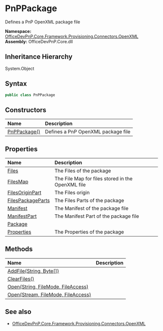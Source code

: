 # PnPPackage
Defines a PnP OpenXML package file  

**Namespace:** [OfficeDevPnP.Core.Framework.Provisioning.Connectors.OpenXML](OfficeDevPnP.Core.Framework.Provisioning.Connectors.OpenXML.md)  
**Assembly:** OfficeDevPnP.Core.dll  
## Inheritance Hierarchy
System.Object  


## Syntax
```C#
public class PnPPackage
```
## Constructors
|**Name**|**Description**|
|:-----|:-----|
| [PnPPackage()](OfficeDevPnP.Core.Framework.Provisioning.Connectors.OpenXML.PnPPackage.ctor1.md) |  Defines a PnP OpenXML package file 
## Properties
|**Name**|**Description**|
|:-----|:-----|
| [Files](OfficeDevPnP.Core.Framework.Provisioning.Connectors.OpenXML.PnPPackage.Files.md) | The Files of the package
| [FilesMap](OfficeDevPnP.Core.Framework.Provisioning.Connectors.OpenXML.PnPPackage.FilesMap.md) | The File Map for files stored in the OpenXML file
| [FilesOriginPart](OfficeDevPnP.Core.Framework.Provisioning.Connectors.OpenXML.PnPPackage.FilesOriginPart.md) | The Files origin
| [FilesPackageParts](OfficeDevPnP.Core.Framework.Provisioning.Connectors.OpenXML.PnPPackage.FilesPackageParts.md) | The Files Parts of the package
| [Manifest](OfficeDevPnP.Core.Framework.Provisioning.Connectors.OpenXML.PnPPackage.Manifest.md) | The Manifest of the package file
| [ManifestPart](OfficeDevPnP.Core.Framework.Provisioning.Connectors.OpenXML.PnPPackage.ManifestPart.md) | The Manifest Part of the package file
| [Package](OfficeDevPnP.Core.Framework.Provisioning.Connectors.OpenXML.PnPPackage.Package.md) | 
| [Properties](OfficeDevPnP.Core.Framework.Provisioning.Connectors.OpenXML.PnPPackage.Properties.md) | The Properties of the package
## Methods
|**Name**|**Description**|
|:-----|:-----|
| [AddFile(String, Byte[])](OfficeDevPnP.Core.Framework.Provisioning.Connectors.OpenXML.PnPPackage.c1f2e4e7.md) | 
| [ClearFiles()](OfficeDevPnP.Core.Framework.Provisioning.Connectors.OpenXML.PnPPackage.8277ac85.md) | 
| [Open(String, FileMode, FileAccess)](OfficeDevPnP.Core.Framework.Provisioning.Connectors.OpenXML.PnPPackage.423b4a84.md) | 
| [Open(Stream, FileMode, FileAccess)](OfficeDevPnP.Core.Framework.Provisioning.Connectors.OpenXML.PnPPackage.fa8e8f48.md) | 
## See also
- [OfficeDevPnP.Core.Framework.Provisioning.Connectors.OpenXML](OfficeDevPnP.Core.Framework.Provisioning.Connectors.OpenXML.md)
